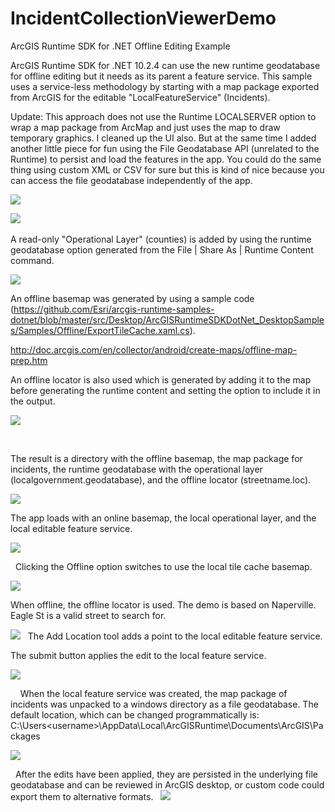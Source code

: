 IncidentCollectionViewerDemo
============================

ArcGIS Runtime SDK for .NET Offline Editing Example

ArcGIS Runtime SDK for .NET 10.2.4 can use the new runtime geodatabase for offline editing but it needs as its parent a feature service.  This sample uses a service-less methodology by starting with a map package exported from ArcGIS for the editable "LocalFeatureService" (Incidents).

Update:
This approach does not use the Runtime LOCALSERVER option to wrap a map package from ArcMap and just uses the map to draw temporary graphics.  I cleaned up the UI also.  But at the same time I added another little piece for fun using the File Geodatabase API (unrelated to the Runtime) to persist and load the features in the app.  You could do the same thing using custom XML or CSV for sure but this is kind of nice because you can access the file geodatabase independently of the app.

![](https://raw.githubusercontent.com/sam-berg/IncidentCollectionViewerDemo/master/Images/newscreen.png)

![](https://raw.githubusercontent.com/sam-berg/IncidentCollectionViewerDemo/master/Images/clip_image002.jpg)
 




A read-only "Operational Layer" (counties) is added by using the runtime geodatabase option generated from the File | Share As | Runtime Content command.  

![](https://raw.githubusercontent.com/sam-berg/IncidentCollectionViewerDemo/master/Images/clip_image003.jpg.png)



An offline basemap was generated by using a sample code (https://github.com/Esri/arcgis-runtime-samples-dotnet/blob/master/src/Desktop/ArcGISRuntimeSDKDotNet_DesktopSamples/Samples/Offline/ExportTileCache.xaml.cs).

http://doc.arcgis.com/en/collector/android/create-maps/offline-map-prep.htm


An offline locator is also used which is generated by adding it to the map before generating the runtime content and setting the option to include it in the output.


![](https://raw.githubusercontent.com/sam-berg/IncidentCollectionViewerDemo/master/Images/clip_image006.jpg)

 

The result is a directory with the offline basemap, the map package for incidents, the runtime geodatabase with the operational layer (localgovernment.geodatabase), and the offline locator (streetname.loc).

![](https://raw.githubusercontent.com/sam-berg/IncidentCollectionViewerDemo/master/Images/clip_image004.jpg)

The app loads with an online basemap, the local operational layer, and the local editable feature service.
 

![](https://raw.githubusercontent.com/sam-berg/IncidentCollectionViewerDemo/master/Images/clip_image008.jpg)

 
Clicking the Offline option switches to use the local tile cache basemap.

![](https://raw.githubusercontent.com/sam-berg/IncidentCollectionViewerDemo/master/Images/clip_image009.jpg.png)

When offline, the offline locator is used.  The demo is based on Naperville.  Eagle St is a valid street to search for.


![](https://raw.githubusercontent.com/sam-berg/IncidentCollectionViewerDemo/master/Images/napervilleaddress.png)
 
The Add Location tool adds a point to the local editable feature service.  



The submit button applies the edit to the local feature service.

![](https://raw.githubusercontent.com/sam-berg/IncidentCollectionViewerDemo/master/Images/clip_image010.jpg)

 
 
When the local feature service was created, the map package of incidents was unpacked to a windows directory as a file geodatabase.  The default location, which can be changed programmatically is:
C:\Users\<username>\AppData\Local\ArcGISRuntime\Documents\ArcGIS\Packages 
 

![](https://raw.githubusercontent.com/sam-berg/IncidentCollectionViewerDemo/master/Images/clip_image012.jpg)

 
After the edits have been applied, they are persisted in the underlying file geodatabase and can be reviewed in ArcGIS desktop, or custom code could export them to alternative formats.
 
![](https://raw.githubusercontent.com/sam-berg/IncidentCollectionViewerDemo/master/Images/clip_image013.png)






